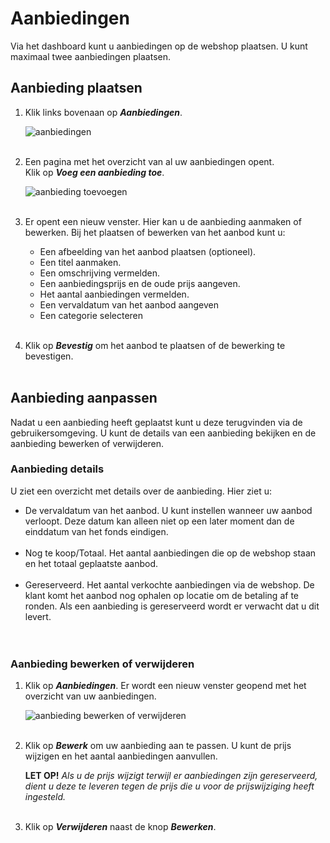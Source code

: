 # Aanbiedingen

Via het dashboard kunt u aanbiedingen op de webshop plaatsen. U kunt maximaal twee aanbiedingen plaatsen.

## Aanbieding plaatsen

1.  Klik links bovenaan op **_Aanbiedingen_**.

    <img src="https://raw.githubusercontent.com/teamforus/manuals/master/img/manual-aanbieder-aanbiedingen.png" alt="aanbiedingen"  style="max-width:300px">
    <br />&nbsp;

2.  Een pagina met het overzicht van al uw aanbiedingen opent.<br>
Klik op **_Voeg een aanbieding toe_**.

    <img src="https://raw.githubusercontent.com/teamforus/manuals/master/img/manual-aanbieder-aanbieding-toevoegen.png" alt="aanbieding toevoegen" style="max-width:500px">
    <br />&nbsp;

3.  Er opent een nieuw venster. Hier kan u de aanbieding aanmaken of bewerken. Bij het plaatsen of bewerken van het aanbod kunt u:
&nbsp;
    * Een afbeelding van het aanbod plaatsen (optioneel).    
    * Een titel aanmaken.
    * Een omschrijving vermelden.
    * Een aanbiedingsprijs en de oude prijs aangeven.
    * Het aantal aanbiedingen vermelden.
    * Een vervaldatum van het aanbod aangeven
    * Een categorie selecteren
    <br />&nbsp;

4.  Klik op **_Bevestig_** om het aanbod te plaatsen of de bewerking te bevestigen.
<br />&nbsp;

## Aanbieding aanpassen

Nadat u een aanbieding heeft geplaatst kunt u deze terugvinden via de gebruikersomgeving.
U kunt de details van een aanbieding bekijken en de aanbieding bewerken of verwijderen.

### Aanbieding details
U ziet een overzicht met details over de aanbieding.
Hier ziet u:

* De vervaldatum van het aanbod. U kunt instellen wanneer uw aanbod verloopt. Deze datum kan alleen niet op een later moment dan de einddatum van het fonds eindigen.<br />&nbsp;
* Nog te koop/Totaal. Het aantal aanbiedingen die op de webshop staan en het totaal geplaatste aanbod.<br />&nbsp;
* Gereserveerd. Het aantal verkochte aanbiedingen via de webshop. De klant komt het aanbod nog ophalen op locatie  om de betaling af te ronden. Als een aanbieding is gereserveerd wordt er verwacht dat u dit levert.
<br /><br />&nbsp;

### Aanbieding bewerken of verwijderen

1.  Klik op **_Aanbiedingen_**. Er wordt een nieuw venster geopend met het overzicht van uw aanbiedingen.

    <img src="https://raw.githubusercontent.com/teamforus/manuals/master/img/manual-aanbieder-aanbieding-bewerken.png" alt="aanbieding bewerken of verwijderen" style="max-width:500px">
    <br />&nbsp;

2.  Klik op **_Bewerk_** om uw aanbieding aan te passen. U kunt de prijs wijzigen en het aantal aanbiedingen aanvullen.

    **LET OP!** _Als u de prijs wijzigt terwijl er aanbiedingen zijn gereserveerd, dient u deze te leveren tegen de prijs die u voor de prijswijziging heeft ingesteld._
    <br />&nbsp;

3.  Klik op **_Verwijderen_** naast de knop **_Bewerken_**.
&nbsp;

